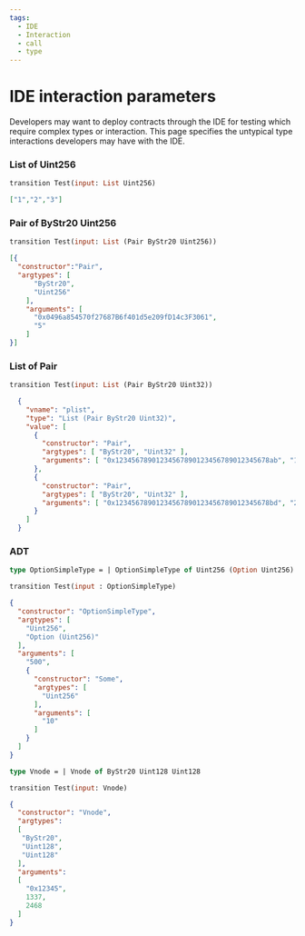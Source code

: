 ```yaml
---
tags:
  - IDE 
  - Interaction
  - call 
  - type
---
```


# IDE interaction parameters

Developers may want to deploy contracts through the IDE for testing which require complex types or interaction. This page specifies the untypical type interactions developers may have with the IDE.


### List of Uint256

```ocaml
transition Test(input: List Uint256)
```

```json
["1","2","3"]
```

### Pair of ByStr20 Uint256

```ocaml
transition Test(input: List (Pair ByStr20 Uint256))
```

```json
[{
  "constructor":"Pair",
  "argtypes": [
      "ByStr20",
      "Uint256"
    ],
    "arguments": [
      "0x0496a854570f27687B6f401d5e209fD14c3F3061",
      "5"
    ]
}]
```

### List of Pair

```ocaml
transition Test(input: List (Pair ByStr20 Uint32))
```

```json
  {
    "vname": "plist",
    "type": "List (Pair ByStr20 Uint32)",
    "value": [
      {
        "constructor": "Pair",
        "argtypes": [ "ByStr20", "Uint32" ],
        "arguments": [ "0x12345678901234567890123456789012345678ab", "1" ]
      },
      {
        "constructor": "Pair",
        "argtypes": [ "ByStr20", "Uint32" ],
        "arguments": [ "0x12345678901234567890123456789012345678bd", "2" ]
      } 
    ]
  }
```

### ADT

```ocaml
type OptionSimpleType = | OptionSimpleType of Uint256 (Option Uint256)

transition Test(input : OptionSimpleType)
```

```json
{
  "constructor": "OptionSimpleType",
  "argtypes": [
    "Uint256",
    "Option (Uint256)"
  ],
  "arguments": [
    "500",
    {
      "constructor": "Some",
      "argtypes": [
        "Uint256"
      ],
      "arguments": [
        "10"
      ]
    }
  ]
}
```

```ocaml
type Vnode = | Vnode of ByStr20 Uint128 Uint128

transition Test(input: Vnode)
```

```json
{
  "constructor": "Vnode",
  "argtypes": 
  [
   "ByStr20",
   "Uint128",
   "Uint128"
  ],
  "arguments": 
  [
    "0x12345",
    1337,
    2468
  ]
}
```